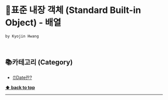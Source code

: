 # 💼표준 내장 객체 (Standard Built-in Object) - 배열

`by Kyojin Hwang`

<br/>

## 📚카테고리 (Category)

- [⏰Date란?](#date란)

**[⬆ back to top](#카테고리-category)**

<hr />
<br/>
